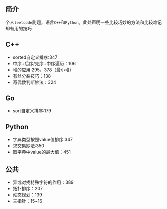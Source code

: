 ## 简介

个人`leetcode`刷题，语言`C++`和`Python`。此处声明一些比较巧妙的方法和比较难记却有用的技巧

## C++

- sorted自定义排序:347
- 中序+后序/先序+中序遍历：106
- 堆的应用:295，378（最小堆）
- 有丝分裂技巧：138
- 奇偶数判断妙法：324

## Go

- sort自定义排序:179



## Python

- 字典类型按照value值排序:347
- 求交集妙法:350
- 取字典中value的最大值：451

## 公共

- 异或对找特殊字符的作用：389
- 拓扑排序：207
- 动态规划：139
- 三指针：15~16